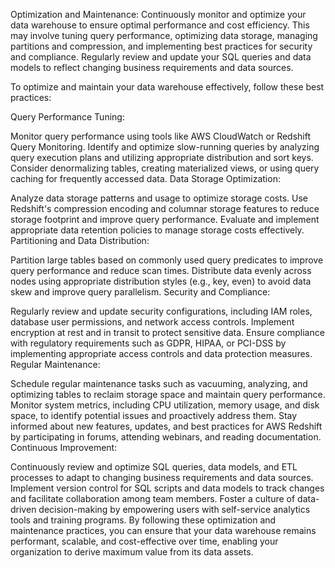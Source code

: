 Optimization and Maintenance: Continuously monitor and optimize your data warehouse to ensure optimal performance and cost efficiency. This may involve tuning query performance, optimizing data storage, managing partitions and compression, and implementing best practices for security and compliance. Regularly review and update your SQL queries and data models to reflect changing business requirements and data sources.


To optimize and maintain your data warehouse effectively, follow these best practices:

Query Performance Tuning:

Monitor query performance using tools like AWS CloudWatch or Redshift Query Monitoring.
Identify and optimize slow-running queries by analyzing query execution plans and utilizing appropriate distribution and sort keys.
Consider denormalizing tables, creating materialized views, or using query caching for frequently accessed data.
Data Storage Optimization:

Analyze data storage patterns and usage to optimize storage costs.
Use Redshift's compression encoding and columnar storage features to reduce storage footprint and improve query performance.
Evaluate and implement appropriate data retention policies to manage storage costs effectively.
Partitioning and Data Distribution:

Partition large tables based on commonly used query predicates to improve query performance and reduce scan times.
Distribute data evenly across nodes using appropriate distribution styles (e.g., key, even) to avoid data skew and improve query parallelism.
Security and Compliance:

Regularly review and update security configurations, including IAM roles, database user permissions, and network access controls.
Implement encryption at rest and in transit to protect sensitive data.
Ensure compliance with regulatory requirements such as GDPR, HIPAA, or PCI-DSS by implementing appropriate access controls and data protection measures.
Regular Maintenance:

Schedule regular maintenance tasks such as vacuuming, analyzing, and optimizing tables to reclaim storage space and maintain query performance.
Monitor system metrics, including CPU utilization, memory usage, and disk space, to identify potential issues and proactively address them.
Stay informed about new features, updates, and best practices for AWS Redshift by participating in forums, attending webinars, and reading documentation.
Continuous Improvement:

Continuously review and optimize SQL queries, data models, and ETL processes to adapt to changing business requirements and data sources.
Implement version control for SQL scripts and data models to track changes and facilitate collaboration among team members.
Foster a culture of data-driven decision-making by empowering users with self-service analytics tools and training programs.
By following these optimization and maintenance practices, you can ensure that your data warehouse remains performant, scalable, and cost-effective over time, enabling your organization to derive maximum value from its data assets.
